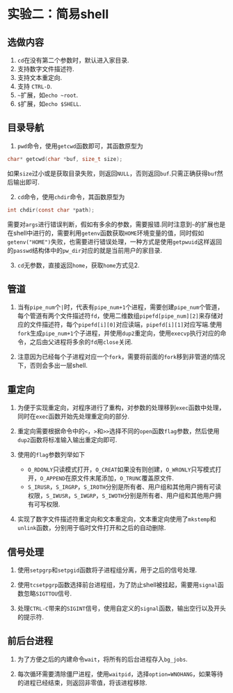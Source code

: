 # 实验二：简易shell

## 选做内容

1. `cd`在没有第二个参数时，默认进入家目录.
2. 支持数字文件描述符.
3. 支持文本重定向.
4. 支持 `CTRL-D`.
5. `~`扩展，如`echo ~root`.
6. `$`扩展，如`echo $SHELL`.

## 目录导航

1. `pwd`命令，使用`getcwd`函数即可，其函数原型为
```C
char* getcwd(char *buf, size_t size);
```
如果`size`过小或是获取目录失败，则返回`NULL`，否则返回`buf`.只需正确获得`buf`然后输出即可.

2. `cd`命令，使用`chdir`命令，其函数原型为
```C
int chdir(const char *path);
```
需要对`args`进行错误判断，假如有多余的参数，需要报错.同时注意到`~`的扩展也是在shell中进行的，需要利用`getenv`函数获取`HOME`环境变量的值，同时假如`getenv("HOME")`失败，也需要进行错误处理，一种方式是使用`getpwuid`这样返回的`passwd`结构体中的`pw_dir`对应的就是当前用户的家目录.

3. `cd`无参数，直接返回`home`，获取`home`方式见2.

## 管道

1. 当有`pipe_num`个`|`时，代表有`pipe_num+1`个进程，需要创建`pipe_num`个管道，每个管道有两个文件描述符`fd`，使用二维数组`pipefd[pipe_num][2]`来存储对应的文件描述符，每个`pipefd[i][0]`对应读端，`pipefd[i][1]`对应写端.使用`fork`生成`pipe_num+1`个子进程，并使用`dup2`重定向，使用`execvp`执行对应的命令，之后由父进程将多余的`fd`用`close`关闭.

2. 注意因为已经每个子进程对应一个`fork`，需要将前面的`fork`移到非管道的情况下，否则会多出一层shell.

## 重定向

1. 为便于实现重定向，对程序进行了重构，对参数的处理移到`exec`函数中处理，同时在`exec`函数开始先处理重定向的部分.

2. 重定向需要根据命令中的`<`，`>`和`>>`选择不同的`open`函数`flag`参数，然后使用`dup2`函数将标准输入输出重定向即可.

3. 使用的`flag`参数列举如下
   - `O_RDONLY`只读模式打开，`O_CREAT`如果没有则创建，`O_WRONLY`只写模式打开，`O_APPEND`在原文件末尾添加，`O_TRUNC`覆盖原文件.
   - `S_IRUSR`，`S_IRGRP`，`S_IROTH`分别是所有者、用户组和其他用户拥有可读权限，`S_IWUSR`，`S_IWGRP`，`S_IWOTH`分别是所有者、用户组和其他用户拥有可写权限.
  
4. 实现了数字文件描述符重定向和文本重定向，文本重定向使用了`mkstemp`和`unlink`函数，分别用于临时文件打开和之后的自动删除.

## 信号处理

1. 使用`setpgrp`和`setpgid`函数将子进程组分离，用于之后的信号处理.

2. 使用`tcsetpgrp`函数选择前台进程组，为了防止shell被挂起，需要用`signal`函数忽略`SIGTTOU`信号.

3. 处理`CTRL-C`带来的`SIGINT`信号，使用自定义的`signal`函数，输出空行以及开头的提示符.

## 前后台进程

1. 为了方便之后的内建命令`wait`，将所有的后台进程存入`bg_jobs`.

2. 每次循环需要清除僵尸进程，使用`waitpid`，选择`option=WNOHANG`，如果等待的进程已经结束，则返回非零值，将该进程移除.

